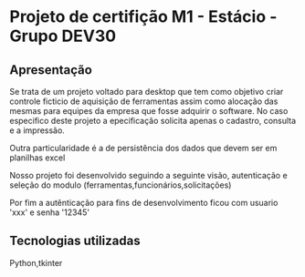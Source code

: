 # Projeto de certifição M1 - Estácio - Grupo DEV30 

## Apresentação 

Se trata de um projeto voltado para desktop que tem como objetivo criar controle ficticio de aquisição de ferramentas assim como alocação das mesmas para equipes da empresa que fosse adquirir o software. No caso especifico deste projeto a epecificação solicita apenas o cadastro, consulta e a impressão.

Outra particularidade é a de persistência dos dados que devem ser em planilhas excel

Nosso projeto foi desenvolvido seguindo a seguinte visão, autenticação e seleção do modulo (ferramentas,funcionários,solicitações) 

Por fim a autênticação para fins de desenvolvimento ficou com usuario 'xxx' e senha '12345'

## Tecnologias utilizadas

Python,tkinter

